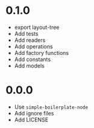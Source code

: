 
0.1.0
=====

  * export layout-tree
  * Add tests
  * Add readers
  * Add operations
  * Add factory functions
  * Add constants
  * Add models

0.0.0
=====

  * Use `simple-boilerplate-node`
  * Add ignore files
  * Add LICENSE
